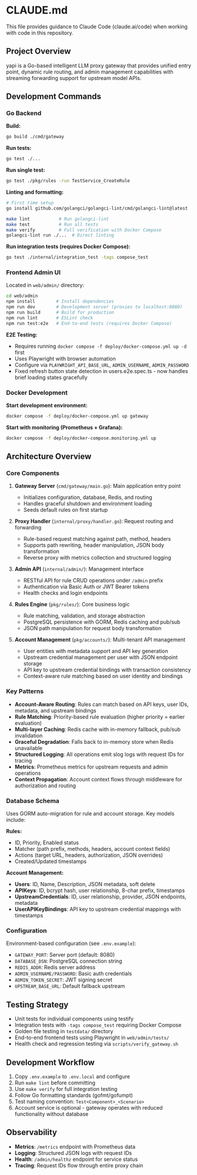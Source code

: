 # CLAUDE.md

This file provides guidance to Claude Code (claude.ai/code) when working with code in this repository.

## Project Overview

yapi is a Go-based intelligent LLM proxy gateway that provides unified entry point, dynamic rule routing, and admin management capabilities with streaming forwarding support for upstream model APIs.

## Development Commands

### Go Backend

**Build:**
```bash
go build ./cmd/gateway
```

**Run tests:**
```bash
go test ./...
```

**Run single test:**
```bash
go test ./pkg/rules -run TestService_CreateRule
```

**Linting and formatting:**
```bash
# First time setup
go install github.com/golangci/golangci-lint/cmd/golangci-lint@latest

make lint           # Run golangci-lint
make test           # Run all tests
make verify         # Full verification with Docker Compose
golangci-lint run ./...  # Direct linting
```

**Run integration tests (requires Docker Compose):**
```bash
go test ./internal/integration_test -tags compose_test
```

### Frontend Admin UI

Located in `web/admin/` directory:

```bash
cd web/admin
npm install        # Install dependencies
npm run dev        # Development server (proxies to localhost:8080)
npm run build      # Build for production
npm run lint       # ESLint check
npm run test:e2e   # End-to-end tests (requires Docker Compose)
```

**E2E Testing:**
- Requires running `docker compose -f deploy/docker-compose.yml up -d` first
- Uses Playwright with browser automation
- Configure via `PLAYWRIGHT_API_BASE_URL`, `ADMIN_USERNAME`, `ADMIN_PASSWORD`
- Fixed refresh button state detection in users.e2e.spec.ts - now handles brief loading states gracefully

### Docker Development

**Start development environment:**
```bash
docker compose -f deploy/docker-compose.yml up gateway
```

**Start with monitoring (Prometheus + Grafana):**
```bash
docker compose -f deploy/docker-compose.monitoring.yml up
```

## Architecture Overview

### Core Components

1. **Gateway Server** (`cmd/gateway/main.go`): Main application entry point
   - Initializes configuration, database, Redis, and routing
   - Handles graceful shutdown and environment loading
   - Seeds default rules on first startup

2. **Proxy Handler** (`internal/proxy/handler.go`): Request routing and forwarding
   - Rule-based request matching against path, method, headers
   - Supports path rewriting, header manipulation, JSON body transformation
   - Reverse proxy with metrics collection and structured logging

3. **Admin API** (`internal/admin/`): Management interface
   - RESTful API for rule CRUD operations under `/admin` prefix
   - Authentication via Basic Auth or JWT Bearer tokens
   - Health checks and login endpoints

4. **Rules Engine** (`pkg/rules/`): Core business logic
   - Rule matching, validation, and storage abstraction
   - PostgreSQL persistence with GORM, Redis caching and pub/sub
   - JSON path manipulation for request body transformation

5. **Account Management** (`pkg/accounts/`): Multi-tenant API management
   - User entities with metadata support and API key generation
   - Upstream credential management per user with JSON endpoint storage
   - API key to upstream credential bindings with transaction consistency
   - Context-aware rule matching based on user identity and bindings

### Key Patterns

- **Account-Aware Routing**: Rules can match based on API keys, user IDs, metadata, and upstream bindings
- **Rule Matching**: Priority-based rule evaluation (higher priority = earlier evaluation)
- **Multi-layer Caching**: Redis cache with in-memory fallback, pub/sub invalidation
- **Graceful Degradation**: Falls back to in-memory store when Redis unavailable
- **Structured Logging**: All operations emit slog logs with request IDs for tracing
- **Metrics**: Prometheus metrics for upstream requests and admin operations
- **Context Propagation**: Account context flows through middleware for authorization and routing

### Database Schema

Uses GORM auto-migration for rule and account storage. Key models include:

**Rules:**
- ID, Priority, Enabled status
- Matcher (path prefix, methods, headers, account context fields)
- Actions (target URL, headers, authorization, JSON overrides)
- Created/Updated timestamps

**Account Management:**
- **Users**: ID, Name, Description, JSON metadata, soft delete
- **APIKeys**: ID, bcrypt hash, user relationship, 8-char prefix, timestamps
- **UpstreamCredentials**: ID, user relationship, provider, JSON endpoints, metadata
- **UserAPIKeyBindings**: API key to upstream credential mappings with timestamps

### Configuration

Environment-based configuration (see `.env.example`):
- `GATEWAY_PORT`: Server port (default: 8080)
- `DATABASE_DSN`: PostgreSQL connection string
- `REDIS_ADDR`: Redis server address
- `ADMIN_USERNAME/PASSWORD`: Basic auth credentials
- `ADMIN_TOKEN_SECRET`: JWT signing secret
- `UPSTREAM_BASE_URL`: Default fallback upstream

## Testing Strategy

- Unit tests for individual components using testify
- Integration tests with `-tags compose_test` requiring Docker Compose
- Golden file testing in `testdata/` directory
- End-to-end frontend tests using Playwright in `web/admin/tests/`
- Health check and regression testing via `scripts/verify_gateway.sh`

## Development Workflow

1. Copy `.env.example` to `.env.local` and configure
2. Run `make lint` before committing
3. Use `make verify` for full integration testing
4. Follow Go formatting standards (gofmt/gofumpt)
5. Test naming convention: `Test<Component>_<Scenario>`
6. Account service is optional - gateway operates with reduced functionality without database

## Observability

- **Metrics**: `/metrics` endpoint with Prometheus data
- **Logging**: Structured JSON logs with request IDs
- **Health**: `/admin/healthz` endpoint for service status
- **Tracing**: Request IDs flow through entire proxy chain
